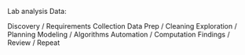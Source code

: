 Lab analysis Data:


Discovery / Requirements
Collection
Data Prep / Cleaning
Exploration / Planning
Modeling / Algorithms
Automation / Computation
Findings / Review / Repeat
